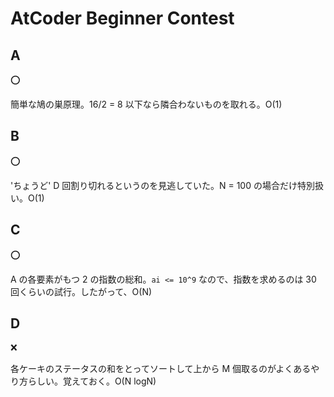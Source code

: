 # AtCoder Beginner Contest

## A

:o:

簡単な鳩の巣原理。16/2 = 8 以下なら隣合わないものを取れる。O(1)

## B

:o:

'ちょうど' D 回割り切れるというのを見逃していた。N = 100 の場合だけ特別扱い。O(1)

## C

:o:

A の各要素がもつ 2 の指数の総和。`ai <= 10^9` なので、指数を求めるのは 30 回くらいの試行。したがって、O(N)

## D

:x:

各ケーキのステータスの和をとってソートして上から M 個取るのがよくあるやり方らしい。覚えておく。O(N logN)
